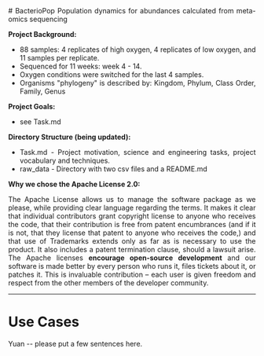 <div align="justify">
# BacterioPop
Population dynamics for abundances calculated from meta-omics sequencing

<b> Project Background: </b>
* 88 samples: 4 replicates of high oxygen, 4 replicates of low oxygen, and 11 samples per replicate. 
* Sequenced for 11 weeks:  week 4 - 14. 
* Oxygen conditions were switched for the last 4 samples. 
* Organisms "phylogeny" is described by: Kingdom, Phylum, Class	Order, Family, Genus

<b> Project Goals: </b>
* see Task.md

<b> Directory Structure (being updated): </b>
* Task.md - Project motivation, science and engineering tasks, project vocabulary and techniques.
* raw_data - Directory with two csv files and a README.md 

<b> Why we chose the Apache License 2.0: </b><br>

The Apache License allows us to manage the software package as we please, while providing clear language regarding the terms. It makes it clear that individual contributors grant copyright license to anyone who receives the code, that their contribution is free from patent encumbrances (and if it is not, that they license that patent to anyone who receives the code,) and that use of Trademarks extends only as far as is necessary to use the product. It also includes a patent termination clause, should a lawsuit arise. The Apache licenses <b>encourage open-source development</b> and our software is made better by every person who runs it, files tickets about it, or patches it. This is invaluable contribution – each user is given freedom and respect from the other members of the developer community.

</div><hr>


# Use Cases
Yuan -- please put a few sentences here. 
